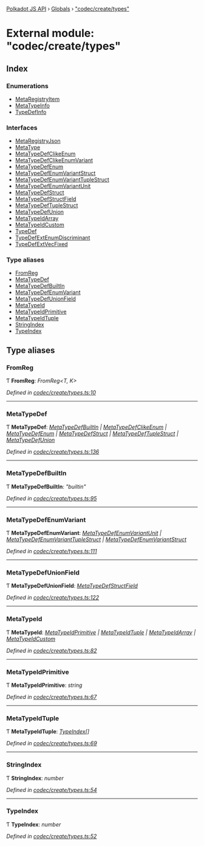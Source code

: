 [Polkadot JS API](../README.md) › [Globals](../globals.md) › ["codec/create/types"](_codec_create_types_.md)

# External module: "codec/create/types"

## Index

### Enumerations

* [MetaRegistryItem](../enums/_codec_create_types_.metaregistryitem.md)
* [MetaTypeInfo](../enums/_codec_create_types_.metatypeinfo.md)
* [TypeDefInfo](../enums/_codec_create_types_.typedefinfo.md)

### Interfaces

* [MetaRegistryJson](../interfaces/_codec_create_types_.metaregistryjson.md)
* [MetaType](../interfaces/_codec_create_types_.metatype.md)
* [MetaTypeDefClikeEnum](../interfaces/_codec_create_types_.metatypedefclikeenum.md)
* [MetaTypeDefClikeEnumVariant](../interfaces/_codec_create_types_.metatypedefclikeenumvariant.md)
* [MetaTypeDefEnum](../interfaces/_codec_create_types_.metatypedefenum.md)
* [MetaTypeDefEnumVariantStruct](../interfaces/_codec_create_types_.metatypedefenumvariantstruct.md)
* [MetaTypeDefEnumVariantTupleStruct](../interfaces/_codec_create_types_.metatypedefenumvarianttuplestruct.md)
* [MetaTypeDefEnumVariantUnit](../interfaces/_codec_create_types_.metatypedefenumvariantunit.md)
* [MetaTypeDefStruct](../interfaces/_codec_create_types_.metatypedefstruct.md)
* [MetaTypeDefStructField](../interfaces/_codec_create_types_.metatypedefstructfield.md)
* [MetaTypeDefTupleStruct](../interfaces/_codec_create_types_.metatypedeftuplestruct.md)
* [MetaTypeDefUnion](../interfaces/_codec_create_types_.metatypedefunion.md)
* [MetaTypeIdArray](../interfaces/_codec_create_types_.metatypeidarray.md)
* [MetaTypeIdCustom](../interfaces/_codec_create_types_.metatypeidcustom.md)
* [TypeDef](../interfaces/_codec_create_types_.typedef.md)
* [TypeDefExtEnumDiscriminant](../interfaces/_codec_create_types_.typedefextenumdiscriminant.md)
* [TypeDefExtVecFixed](../interfaces/_codec_create_types_.typedefextvecfixed.md)

### Type aliases

* [FromReg](_codec_create_types_.md#fromreg)
* [MetaTypeDef](_codec_create_types_.md#metatypedef)
* [MetaTypeDefBuiltIn](_codec_create_types_.md#metatypedefbuiltin)
* [MetaTypeDefEnumVariant](_codec_create_types_.md#metatypedefenumvariant)
* [MetaTypeDefUnionField](_codec_create_types_.md#metatypedefunionfield)
* [MetaTypeId](_codec_create_types_.md#metatypeid)
* [MetaTypeIdPrimitive](_codec_create_types_.md#metatypeidprimitive)
* [MetaTypeIdTuple](_codec_create_types_.md#metatypeidtuple)
* [StringIndex](_codec_create_types_.md#stringindex)
* [TypeIndex](_codec_create_types_.md#typeindex)

## Type aliases

###  FromReg

Ƭ **FromReg**: *FromReg<T, K>*

*Defined in [codec/create/types.ts:10](https://github.com/polkadot-js/api/blob/bf8bed36ef/packages/types/src/codec/create/types.ts#L10)*

___

###  MetaTypeDef

Ƭ **MetaTypeDef**: *[MetaTypeDefBuiltIn](_codec_create_types_.md#metatypedefbuiltin) | [MetaTypeDefClikeEnum](../interfaces/_codec_create_types_.metatypedefclikeenum.md) | [MetaTypeDefEnum](../interfaces/_codec_create_types_.metatypedefenum.md) | [MetaTypeDefStruct](../interfaces/_codec_create_types_.metatypedefstruct.md) | [MetaTypeDefTupleStruct](../interfaces/_codec_create_types_.metatypedeftuplestruct.md) | [MetaTypeDefUnion](../interfaces/_codec_create_types_.metatypedefunion.md)*

*Defined in [codec/create/types.ts:136](https://github.com/polkadot-js/api/blob/bf8bed36ef/packages/types/src/codec/create/types.ts#L136)*

___

###  MetaTypeDefBuiltIn

Ƭ **MetaTypeDefBuiltIn**: *"builtin"*

*Defined in [codec/create/types.ts:95](https://github.com/polkadot-js/api/blob/bf8bed36ef/packages/types/src/codec/create/types.ts#L95)*

___

###  MetaTypeDefEnumVariant

Ƭ **MetaTypeDefEnumVariant**: *[MetaTypeDefEnumVariantUnit](../interfaces/_codec_create_types_.metatypedefenumvariantunit.md) | [MetaTypeDefEnumVariantTupleStruct](../interfaces/_codec_create_types_.metatypedefenumvarianttuplestruct.md) | [MetaTypeDefEnumVariantStruct](../interfaces/_codec_create_types_.metatypedefenumvariantstruct.md)*

*Defined in [codec/create/types.ts:111](https://github.com/polkadot-js/api/blob/bf8bed36ef/packages/types/src/codec/create/types.ts#L111)*

___

###  MetaTypeDefUnionField

Ƭ **MetaTypeDefUnionField**: *[MetaTypeDefStructField](../interfaces/_codec_create_types_.metatypedefstructfield.md)*

*Defined in [codec/create/types.ts:122](https://github.com/polkadot-js/api/blob/bf8bed36ef/packages/types/src/codec/create/types.ts#L122)*

___

###  MetaTypeId

Ƭ **MetaTypeId**: *[MetaTypeIdPrimitive](_codec_create_types_.md#metatypeidprimitive) | [MetaTypeIdTuple](_codec_create_types_.md#metatypeidtuple) | [MetaTypeIdArray](../interfaces/_codec_create_types_.metatypeidarray.md) | [MetaTypeIdCustom](../interfaces/_codec_create_types_.metatypeidcustom.md)*

*Defined in [codec/create/types.ts:82](https://github.com/polkadot-js/api/blob/bf8bed36ef/packages/types/src/codec/create/types.ts#L82)*

___

###  MetaTypeIdPrimitive

Ƭ **MetaTypeIdPrimitive**: *string*

*Defined in [codec/create/types.ts:67](https://github.com/polkadot-js/api/blob/bf8bed36ef/packages/types/src/codec/create/types.ts#L67)*

___

###  MetaTypeIdTuple

Ƭ **MetaTypeIdTuple**: *[TypeIndex](_codec_create_types_.md#typeindex)[]*

*Defined in [codec/create/types.ts:69](https://github.com/polkadot-js/api/blob/bf8bed36ef/packages/types/src/codec/create/types.ts#L69)*

___

###  StringIndex

Ƭ **StringIndex**: *number*

*Defined in [codec/create/types.ts:54](https://github.com/polkadot-js/api/blob/bf8bed36ef/packages/types/src/codec/create/types.ts#L54)*

___

###  TypeIndex

Ƭ **TypeIndex**: *number*

*Defined in [codec/create/types.ts:52](https://github.com/polkadot-js/api/blob/bf8bed36ef/packages/types/src/codec/create/types.ts#L52)*
